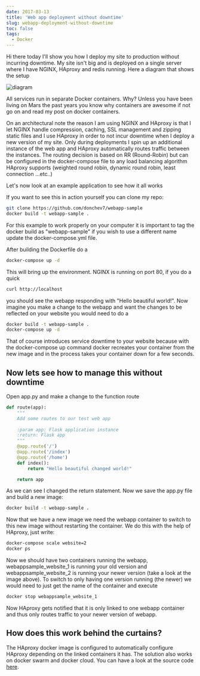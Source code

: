 ```yaml
---
date: 2017-03-13
title: 'Web app deployment without downtime'
slug: webapp-deployment-without-downtime
toc: false
tags:
  - Docker
---
```


Hi there today I'll show you how I deploy my site to production without incurring downtime. My site isn't big and is deployed on a single server where I have NGINX, HAproxy and redis running. Here a diagram that shows the setup

![diagram](post/2017/diagram.jpg)

<!--more-->


All services run in separate Docker containers. Why? Unless you have been living on Mars the past years you know why containers are awesome if not go on and read my post on docker containers.

On an architectural note the reason I am using NGINX and HAproxy is that I let NGINX handle compression, caching, SSL management and zipping static files and I use HAproxy in order to not incur downtime when I deploy a new version of my site. Only during deployments I spin up an additional instance of the web app and HAproxy automatically routes traffic between the instances. The routing decision is based on RR (Round-Robin) but can be configured in the docker-compose file to any load balancing algorithm HAproxy supports (weighted round robin, dynamic round robin, least connection ...etc..)

Let's now look at an example application to see how it all works


If you want to see this in action yourself you can clone my repo:

```bash
git clone https://github.com/donchev7/webapp-sample
docker build -t webapp-sample .
```

For this example to work properly on your computer it is important to tag the docker build as "webapp-sample" if you wish to use a different name update the docker-compose.yml file.

After building the Dockerfile do a

```bash
docker-compose up -d
```

This will bring up the environment. NGINX is running on port 80, if you do a quick

```bash
curl http://localhost
```

you should see the webapp responding with "Hello beautiful world!". Now imagine you make a change to the webapp and want the changes to be reflected on your website you would need to do a

```bash
docker build -t webapp-sample .
docker-compose up -d
```

That of course introduces service downtime to your website because with the  docker-compose up command docker recreates your container from the new image and in the process takes your container down for a few seconds.


## Now lets see how to manage this without downtime

Open app.py and make a change to the function route

```python
def route(app):
    """
    Add some routes to our test web app
    
    :param app: Flask application instance
    :return: Flask app
    """
    @app.route('/')
    @app.route('/index') 
    @app.route('/home')
    def index():
        return "Hello beautiful changed world!" 

    return app
```

As we can see I changed the return statement. Now we save the app.py file and build a new image:

```bash
docker build -t webapp-sample .
```

Now that we have a new image we need the webapp container to switch to this new image without restarting the container. We do this with the help of HAproxy, just write:

```bash
docker-compose scale website=2
docker ps
```

Now we should have two containers running the webapp, webappsample_website_1 is running your old version and webappsample_website_2 is running your newer version (take a look at the image above). To switch to only having one version running (the newer) we would need to just get the name of the container and execute

```bash
docker stop webappsample_website_1
```

Now HAproxy gets notified that it is only linked to one webapp container and thus only routes traffic to your newer version of webapp.


## How does this work behind the curtains?

The HAproxy docker image is configured to automatically configure HAproxy depending on the linked containers it has. The solution also works on docker swarm and docker cloud. You can have a look at the source code [here](https://github.com/docker/dockercloud-haproxy/tree/master/haproxy).

